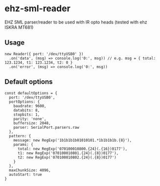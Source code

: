 # ehz-sml-reader
EHZ SML parser/reader to be used with IR opto heads (tested with ehz ISKRA MT681)

## Usage

```
new Reader({ port: '/dev/ttyUSB0' })
  .on('data', (msg) => console.log('0:', msg)) // e.g. msg = { total: 123.1234, t1: 123.1234, t2: 0 }
  .on('error', (msg) => console.log('0:', msg))
```

## Default options

```
const defaultOptions = {
  port: '/dev/ttyUSB0',
  portOptions: {
    baudrate: 9600,
    databits: 8,
    stopbits: 1,
    parity: 'none',
    buffersize: 2048,
    parser: SerialPort.parsers.raw
  },
  pattern: {
    message: new RegExp('1b1b1b1b01010101.*1b1b1b1b.{8}'),
    params: {
      total: new RegExp('070100010800.{24}(.{16})0177'),
      t1: new RegExp('070100010801.{24}(.{8})0177'),
      t2: new RegExp('070100010802.{24}(.{8})0177')
    }
  },
  maxChunkSize: 4096,
  autoStart: true
}
```